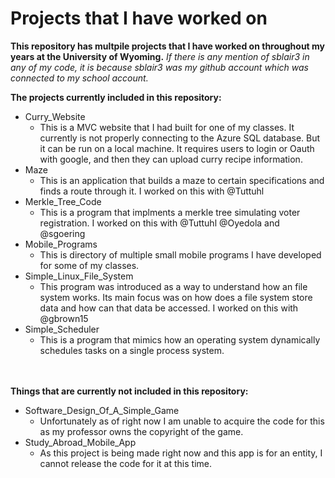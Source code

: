 # Projects that I have worked on

**This repository has multpile projects that I have worked on throughout my years at the University of Wyoming.**
_If there is any mention of sblair3 in any of my code, it is because sblair3 was my github account which was connected to my school account._
<br>

**The projects currently included in this repository:**

- Curry_Website
  - This is a MVC website that I had built for one of my classes. It currently is not properly connecting to the Azure SQL database. But it can be run on a local machine. It requires users to login or Oauth with google, and then they can upload curry recipe information.
- Maze
  - This is an application that builds a maze to certain specifications and finds a route through it. I worked on this with @Tuttuhl 
- Merkle_Tree_Code
  - This is a program that implments a merkle tree simulating voter registration. I worked on this with @Tuttuhl @Oyedola and @sgoering
- Mobile_Programs
  - This is directory of multiple small mobile programs I have developed for some of my classes. 
- Simple_Linux_File_System
  - This program was introduced as a way to understand how an file system works. Its main focus was on how does a file system store data and how can that data be accessed. I worked on this with @gbrown15
- Simple_Scheduler
  - This is a program that mimics how an operating system dynamically schedules tasks on a single process system.


<br><br>
**Things that are currently not included in this repository:**
- Software_Design_Of_A_Simple_Game
  - Unfortunately as of right now I am unable to acquire the code for this as my professor owns the copyright of the game.
- Study_Abroad_Mobile_App
  - As this project is being made right now and this app is for an entity, I cannot release the code for it at this time. 
